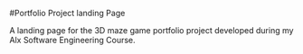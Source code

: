#Portfolio Project landing Page

A landing page for the 3D maze game portfolio project developed during my Alx Software Engineering Course.
